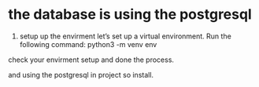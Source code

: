 # the database is using the postgresql

1) setup up the envirment
  let’s set up a virtual environment. Run the following command:  python3 -m venv env

  check your envirment setup and done the process.

  and using the postgresql in project so install.


     

   


